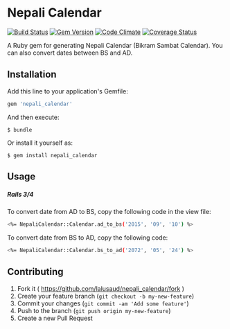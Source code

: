 # Nepali Calendar

[![Build Status](https://travis-ci.org/lalusaud/nepali_calendar.svg)](https://travis-ci.org/lalusaud/nepali_calendar)
[![Gem Version](https://badge.fury.io/rb/nepali_calendar.svg)](http://badge.fury.io/rb/nepali_calendar)
[![Code Climate](https://codeclimate.com/github/lalusaud/nepali_calendar/badges/gpa.svg)](https://codeclimate.com/github/lalusaud/nepali_calendar)
[![Coverage Status](https://coveralls.io/repos/lalusaud/nepali_calendar/badge.svg?branch=master&service=github)](https://coveralls.io/github/lalusaud/nepali_calendar?branch=master)

A Ruby gem for generating Nepali Calendar (Bikram Sambat Calendar). You can also convert dates between BS and AD.

## Installation

Add this line to your application's Gemfile:

```ruby
gem 'nepali_calendar'
```

And then execute:

    $ bundle

Or install it yourself as:

    $ gem install nepali_calendar

## Usage

##### Rails 3/4
To convert date from AD to BS, copy the following code in the view file:
```sh
<%= NepaliCalendar::Calendar.ad_to_bs('2015', '09', '10') %>
```

To convert date from BS to AD, copy the following code:
```sh
<%= NepaliCalendar::Calendar.bs_to_ad('2072', '05', '24') %>
```

## Contributing

1. Fork it ( https://github.com/lalusaud/nepali_calendar/fork )
2. Create your feature branch (`git checkout -b my-new-feature`)
3. Commit your changes (`git commit -am 'Add some feature'`)
4. Push to the branch (`git push origin my-new-feature`)
5. Create a new Pull Request
